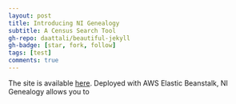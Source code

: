 ```yaml
---
layout: post
title: Introducing NI Genealogy
subtitle: A Census Search Tool
gh-repo: daattali/beautiful-jekyll
gh-badge: [star, fork, follow]
tags: [test]
comments: true
---
```


The site is available [here](http://ni-genealogy.us-east-2.elasticbeanstalk.com/). Deployed with AWS Elastic Beanstalk, NI Genealogy allows you to 
